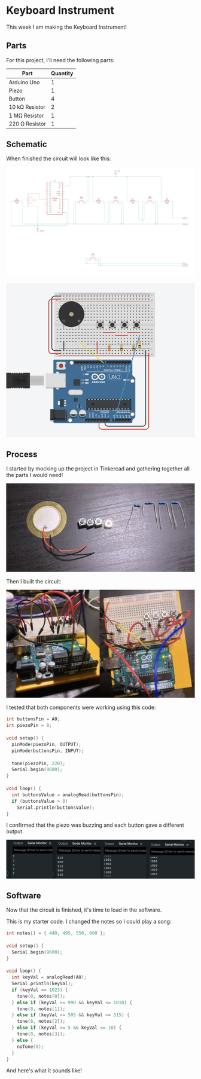 # Keyboard Instrument

This week I am making the Keyboard Instrument!

## Parts

For this project, I'll need the following parts: 

|Part|Quantity|
|-|-|
|Arduino Uno|1|
|Piezo|1|
|Button|4|
|10 k&ohm; Resistor|2|
|1 M&ohm; Resistor|1|
|220 &ohm; Resistor|1|

## Schematic

When finished the circuit will look like this:

![schematic](media/schematic.png)

![circuit in tinkercad](media/tinkercad.png)

## Process
I started by mocking up the project in Tinkercad and gathering together all the parts I would need!

![parts](media/parts.png)

Then I built the circuit:

![circuit](media/circuit.png)

I tested that both components were working using this code:
```c++
int buttonsPin = A0;
int piezoPin = 8;

void setup() {
  pinMode(piezoPin, OUTPUT);
  pinMode(buttonsPin, INPUT);

  tone(piezoPin, 220);
  Serial.begin(9600);
}

void loop() {
  int buttonsValue = analogRead(buttonsPin);
  if (buttonsValue > 0)
    Serial.println(buttonsValue);
}
```

I confirmed that the piezo was buzzing and each button gave a different output.

![serial readings going from 10 to 1023](media/serial.png) 

## Software
Now that the circuit is finished, it's time to load in the software.

This is my starter code. I changed the notes so I could play a song:
```c++
int notes[] = { 440, 495, 550, 660 };

void setup() {
  Serial.begin(9600);
}

void loop() {
  int keyVal = analogRead(A0);
  Serial.println(keyVal);
  if (keyVal == 1023) {
    tone(8, notes[0]);
  } else if (keyVal >= 990 && keyVal <= 1010) {
    tone(8, notes[1]);
  } else if (keyVal >= 505 && keyVal <= 515) {
    tone(8, notes[2]);
  } else if (keyVal >= 5 && keyVal <= 10) {
    tone(8, notes[3]);
  } else {
    noTone(8);
  }
}
```

And here's what it sounds like! 


